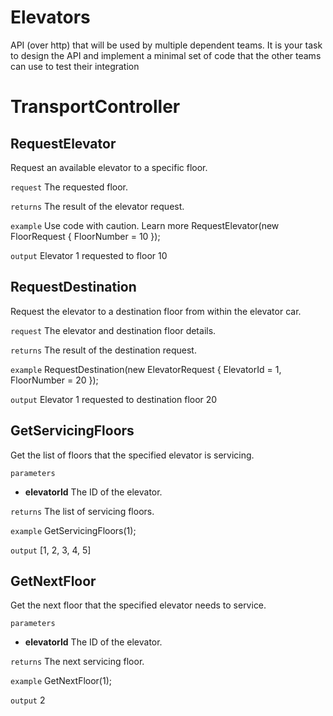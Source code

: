 # Elevators
API (over http) that will be used by multiple dependent teams. It is your task to design the API and implement a minimal set of code that the other teams can use to test their integration


# TransportController

## RequestElevator

Request an available elevator to a specific floor.

`request`
The requested floor.

`returns`
The result of the elevator request.

`example`
Use code with caution. Learn more
RequestElevator(new FloorRequest { FloorNumber = 10 });


`output`
Elevator 1 requested to floor 10


## RequestDestination

Request the elevator to a destination floor from within the elevator car.

`request`
The elevator and destination floor details.

`returns`
The result of the destination request.

`example`
RequestDestination(new ElevatorRequest { ElevatorId = 1, FloorNumber = 20 });


`output`
Elevator 1 requested to destination floor 20


## GetServicingFloors

Get the list of floors that the specified elevator is servicing.

`parameters`

* **elevatorId** The ID of the elevator.

`returns`
The list of servicing floors.

`example`
GetServicingFloors(1);


`output`
[1, 2, 3, 4, 5]


## GetNextFloor

Get the next floor that the specified elevator needs to service.

`parameters`

* **elevatorId** The ID of the elevator.

`returns`
The next servicing floor.

`example`
GetNextFloor(1);


`output`
2
